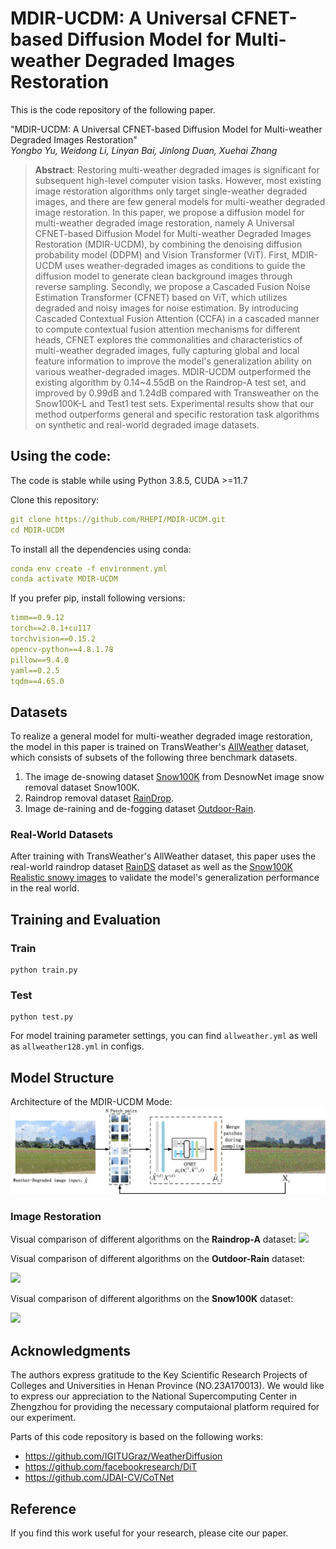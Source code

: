 # MDIR-UCDM: A Universal CFNET-based  Diffusion Model for Multi-weather Degraded Images Restoration

This is the code repository of the following paper.

"MDIR-UCDM: A Universal CFNET-based  Diffusion Model for Multi-weather Degraded Images Restoration"\
<em>Yongbo Yu, Weidong Li, Linyan Bai, Jinlong Duan, Xuehai Zhang</em>

> **Abstract**: Restoring multi-weather degraded images is significant for subsequent high-level computer vision tasks. However, most existing image restoration algorithms only target single-weather degraded images, and there are few general models for multi-weather degraded image restoration. In this paper, we propose a diffusion model for multi-weather degraded image restoration, namely A Universal CFNET-based  Diffusion Model for Multi-weather Degraded Images Restoration (MDIR-UCDM), by combining the denoising diffusion probability model (DDPM) and Vision Transformer (ViT). First, MDIR-UCDM uses weather-degraded images as conditions to guide the diffusion model to generate clean background images through reverse sampling. Secondly, we propose a Cascaded Fusion Noise Estimation Transformer (CFNET) based on ViT, which utilizes degraded and noisy images for noise estimation. By introducing Cascaded Contextual Fusion Attention (CCFA) in a cascaded manner to compute contextual fusion attention mechanisms for different heads, CFNET explores the commonalities and characteristics of multi-weather degraded images, fully capturing global and local feature information to improve the model's generalization ability on various weather-degraded images. MDIR-UCDM outperformed the existing algorithm by 0.14~4.55dB on the Raindrop-A test set, and improved by 0.99dB and 1.24dB compared with Transweather on the Snow100K-L and Test1 test sets. Experimental results show that our method outperforms general and specific restoration task algorithms on synthetic and real-world degraded image datasets.

## Using the code:

The code is stable while using Python 3.8.5, CUDA >=11.7

Clone this repository:

```yaml
git clone https://github.com/RHEPI/MDIR-UCDM.git
cd MDIR-UCDM
```

To install all the dependencies using conda:

```yaml
conda env create -f environment.yml
conda activate MDIR-UCDM
```

If you prefer pip, install following versions:

```yaml
timm==0.9.12
torch==2.0.1+cu117
torchvision==0.15.2
opencv-python==4.8.1.78
pillow==9.4.0
yaml==0.2.5
tqdm==4.65.0
```

## Datasets

To realize a general model for multi-weather degraded image restoration, the model in this paper is trained on TransWeather's [AllWeather](https://github.com/jeya-maria-jose/TransWeather) dataset, which consists of subsets of the following three benchmark datasets. 

1. The image de-snowing dataset [Snow100K](https://sites.google.com/view/yunfuliu/desnownet) from DesnowNet image snow removal dataset Snow100K.
2. Raindrop removal dataset [RainDrop](https://github.com/rui1996/DeRaindrop).
3. Image de-raining and de-fogging dataset [Outdoor-Rain](https://github.com/liruoteng/HeavyRainRemoval).

### Real-World Datasets

After training with TransWeather's AllWeather dataset, this paper uses the real-world raindrop dataset [RainDS](https://drive.google.com/file/d/12yN6avKi4Tkrnqa3sMUmyyf4FET9npOT/view) dataset as well as the [Snow100K Realistic snowy images](https://www.google.com/url?q=https%3A%2F%2Fdesnownet.s3.amazonaws.com%2Frealistic_image%2Frealistic.tar.gz&sa=D&sntz=1&usg=AOvVaw3SrhOt805ebXPoHQ6ruFqi) to validate the model's generalization performance in the real world.

## Training and Evaluation

### Train

```
python train.py
```

### Test

```
python test.py
```

For model training parameter settings, you can find `allweather.yml` as well as `allweather128.yml` in configs.

## Model Structure

Architecture of the MDIR-UCDM Mode:
<img src="imgs/fig1.jpg">

### Image Restoration

Visual comparison of different algorithms on the **Raindrop-A** dataset:
<img src="imgs/fig2.png">

Visual comparison of different algorithms on the **Outdoor-Rain** dataset:

![](D:\总文件\研2下\扩散模型天气退化模型\论文代码\MDIR-UCDM\imgs\fig3.png)

Visual comparison of different algorithms on the **Snow100K** dataset:

![](D:\总文件\研2下\扩散模型天气退化模型\论文代码\MDIR-UCDM\imgs\fig4.png)

## Acknowledgments

The authors express gratitude to the Key Scientific Research Projects of Colleges and Universities in Henan Province (NO.23A170013). We would like to express our appreciation to the National Supercomputing Center in Zhengzhou for providing the necessary computaional platform required for our experiment.

Parts of this code repository is based on the following works:
* https://github.com/IGITUGraz/WeatherDiffusion
* https://github.com/facebookresearch/DiT
* https://github.com/JDAI-CV/CoTNet

## Reference

If you find this work useful for your research, please cite our paper.
